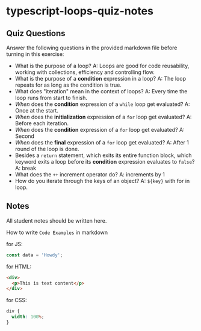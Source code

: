 # typescript-loops-quiz-notes

## Quiz Questions

Answer the following questions in the provided markdown file before turning in this exercise:

- What is the purpose of a loop?
  A: Loops are good for code reusability, working with collections, efficiency and controlling flow.
- What is the purpose of a **condition** expression in a loop?
  A: The loop repeats for as long as the condition is true.
- What does "iteration" mean in the context of loops?
  A: Every time the loop runs from start to finish.
- _When_ does the **condition** expression of a `while` loop get evaluated?
  A: Once at the start.
- _When_ does the **initialization** expression of a `for` loop get evaluated?
  A: Before each iteration.
- _When_ does the **condition** expression of a `for` loop get evaluated?
  A: Second
- _When_ does the **final** expression of a `for` loop get evaluated?
  A: After 1 round of the loop is done.
- Besides a `return` statement, which exits its entire function block, which keyword exits a loop before its **condition** expression evaluates to `false`?
  A: break
- What does the `++` increment operator do?
  A: increments by 1
- How do you iterate through the keys of an object?
  A: `${key}` with for in loop.

## Notes

All student notes should be written here.

How to write `Code Examples` in markdown

for JS:

```javascript
const data = 'Howdy';
```

for HTML:

```html
<div>
  <p>This is text content</p>
</div>
```

for CSS:

```css
div {
  width: 100%;
}
```
